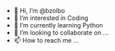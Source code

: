 - 👋 Hi, I’m @bzolbo
- 👀 I’m interested in Coding
- 🌱 I’m currently learning Python
- 💞️ I’m looking to collaborate on ...
- 📫 How to reach me ...

<!---
bzolbo/bzolbo is a ✨ special ✨ repository because its `README.md` (this file) appears on your GitHub profile.
You can click the Preview link to take a look at your changes.
--->
